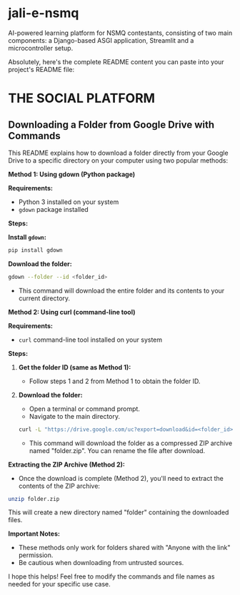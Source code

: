 # jali-e-nsmq
 AI-powered learning platform for NSMQ contestants, consisting of two main components: a Django-based ASGI application, Streamlit and a microcontroller setup.

Absolutely, here's the complete README content you can paste into your project's README file:


# THE SOCIAL PLATFORM

## Downloading a Folder from Google Drive with Commands

This README explains how to download a folder directly from your Google Drive to a specific directory on your computer using two popular methods:

**Method 1: Using gdown (Python package)**

**Requirements:**

* Python 3 installed on your system
* `gdown` package installed

**Steps:**

 **Install `gdown`:**

   ```bash
   pip install gdown
   ```

 **Download the folder:**

   ```bash
   gdown --folder --id <folder_id>
   ```

   * This command will download the entire folder and its contents to your current directory.

**Method 2: Using curl (command-line tool)**

**Requirements:**

* `curl` command-line tool installed on your system

**Steps:**

1. **Get the folder ID (same as Method 1):**

   * Follow steps 1 and 2 from Method 1 to obtain the folder ID.

2. **Download the folder:**

   * Open a terminal or command prompt.
   * Navigate to the main directory.

   ```bash
   curl -L "https://drive.google.com/uc?export=download&id=<folder_id>" > folder.zip
   ```

   * This command will download the folder as a compressed ZIP archive named "folder.zip". You can rename the file after download.

**Extracting the ZIP Archive (Method 2):**

* Once the download is complete (Method 2), you'll need to extract the contents of the ZIP archive:

```bash
unzip folder.zip
```

This will create a new directory named "folder" containing the downloaded files.

**Important Notes:**

* These methods only work for folders shared with "Anyone with the link" permission.
* Be cautious when downloading from untrusted sources.

I hope this helps! Feel free to modify the commands and file names as needed for your specific use case.